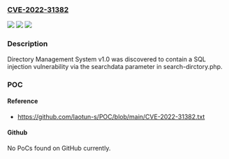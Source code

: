 ### [CVE-2022-31382](https://cve.mitre.org/cgi-bin/cvename.cgi?name=CVE-2022-31382)
![](https://img.shields.io/static/v1?label=Product&message=n%2Fa&color=blue)
![](https://img.shields.io/static/v1?label=Version&message=n%2Fa&color=blue)
![](https://img.shields.io/static/v1?label=Vulnerability&message=n%2Fa&color=brighgreen)

### Description

Directory Management System v1.0 was discovered to contain a SQL injection vulnerability via the searchdata parameter in search-dirctory.php.

### POC

#### Reference
- https://github.com/laotun-s/POC/blob/main/CVE-2022-31382.txt

#### Github
No PoCs found on GitHub currently.

